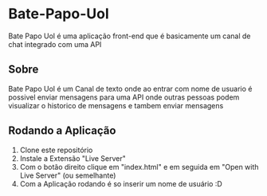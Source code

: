 # Bate-Papo-Uol

Bate Papo Uol é uma aplicação front-end que é basicamente um canal de chat integrado com uma API

## Sobre

Bate Papo Uol é um Canal de texto onde ao entrar com nome de usuario é possivel enviar mensagens para uma API onde outras pessoas podem visualizar o historico de mensagens e tambem enviar mensagens

## Rodando a Aplicação

1. Clone este repositório
2. Instale a Extensão "Live Server"
3. Com o botão direito clique em "index.html" e em seguida em "Open with Live Server" (ou semelhante)
4. Com a Aplicação rodando é so inserir um nome de usuário :D